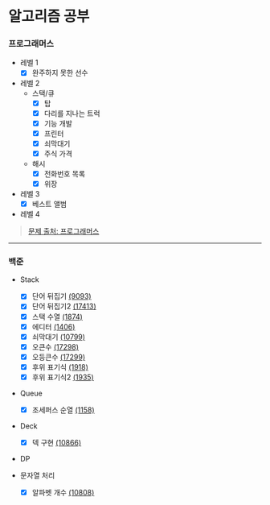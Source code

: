 # 알고리즘 공부

### 프로그래머스 
- 레벨 1
    - [x] 완주하지 못한 선수
- 레벨 2
    - 스택/큐
        - [x] 탑
        - [x] 다리를 지나는 트럭
        - [x] 기능 개발
        - [x] 프린터
        - [x] 쇠막대기
        - [x] 주식 가격
    - 해시
        - [x] 전화번호 목록
        - [x] 위장
- 레벨 3
    - [x] 베스트 앨범
- 레벨 4

> [문제 출처: 프로그래머스](https://programmers.co.kr/learn/challenges)
---
### 백준
- Stack
    - [x] 단어 뒤집기 [(9093)](https://www.acmicpc.net/problem/9093)
    - [x] 단어 뒤집기2 [(17413)](https://www.acmicpc.net/problem/17413)
    - [x] 스택 수열 [(1874)](https://www.acmicpc.net/problem/1874)
    - [x] 에디터 [(1406)](https://www.acmicpc.net/problem/1406)
    - [x] 쇠막대기 [(10799)](https://www.acmicpc.net/problem/10799)
    - [x] 오큰수 [(17298)](https://www.acmicpc.net/problem/17298)
    - [x] 오등큰수 [(17299)](https://www.acmicpc.net/problem/17299)
    - [x] 후위 표기식 [(1918)](https://www.acmicpc.net/problem/1918)
    - [x] 후위 표기식2 [(1935)](https://www.acmicpc.net/problem/1935)

- Queue
    - [x] 조세퍼스 순열 [(1158)](https://www.acmicpc.net/problem/1158)

- Deck
    - [x] 덱 구현 [(10866)](https://www.acmicpc.net/problem/10866)

- DP

- 문자열 처리
    - [x] 알파벳 개수 [(10808)](https://www.acmicpc.net/problem/10808)
    
